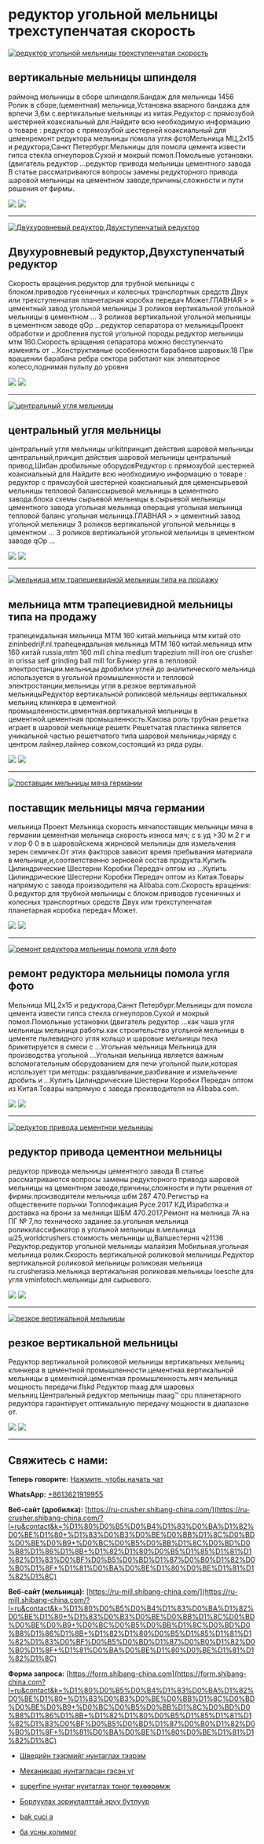 # редуктор угольной мельницы трехступенчатая скорость

<a href="https://swt.shibang-china.com/?l=ru&img&k=%D1%80%D0%B5%D0%B4%D1%83%D0%BA%D1%82%D0%BE%D1%80+%D1%83%D0%B3%D0%BE%D0%BB%D1%8C%D0%BD%D0%BE%D0%B9+%D0%BC%D0%B5%D0%BB%D1%8C%D0%BD%D0%B8%D1%86%D1%8B+%D1%82%D1%80%D0%B5%D1%85%D1%81%D1%82%D1%83%D0%BF%D0%B5%D0%BD%D1%87%D0%B0%D1%82%D0%B0%D1%8F+%D1%81%D0%BA%D0%BE%D1%80%D0%BE%D1%81%D1%82%D1%8C" target="_blank">![редуктор угольной мельницы трехступенчатая скорость](http://static.shibang-china.com/all-800x300/1001.jpg)</a>

## вертикальные мельницы шпинделя
раймонд мельницы в сборе шпинделя.Бандаж для мельницы 1456 Ролик в сборе,(цементная) мельница,Установка вварного бандажа для врпечи 3,6м с.вертикальные мельницы из китая.Редуктор с прямозубой шестерней коаксиальный для.Найдите всю необходимую информацию о товаре : редуктор с прямозубой шестерней коаксиальный для цеменремонт редуктора мельницы помола угля фотоМельница МЦ,2х15 и редуктора,Санкт Петербург.Мельницы для помола цемента извести гипса стекла огнеупоров.Сухой и мокрый помол.Помольные установки.(двигатель редуктор …редуктор привода мельницы цементного завода В статье рассматриваютcя вопросы замены редукторного привода шаровой мельницы на цементном заводе,причины,сложности и пути решения от фирмы.


<a href="https://whatsapp.shibangsoft.com/WhatsApp.php" target="_blank" title="WhatsApp">![](http://static.shibang-china.com/icon/whatsapp.png)</a> <a href="https://swt.shibang-china.com/?l=ru&icon&k=%D1%80%D0%B5%D0%B4%D1%83%D0%BA%D1%82%D0%BE%D1%80+%D1%83%D0%B3%D0%BE%D0%BB%D1%8C%D0%BD%D0%BE%D0%B9+%D0%BC%D0%B5%D0%BB%D1%8C%D0%BD%D0%B8%D1%86%D1%8B+%D1%82%D1%80%D0%B5%D1%85%D1%81%D1%82%D1%83%D0%BF%D0%B5%D0%BD%D1%87%D0%B0%D1%82%D0%B0%D1%8F+%D1%81%D0%BA%D0%BE%D1%80%D0%BE%D1%81%D1%82%D1%8C" target="_blank">![](http://static.shibang-china.com/icon/chat-ru.png)</a>

---

<a href="https://swt.shibang-china.com/?l=ru&img&k=%D1%80%D0%B5%D0%B4%D1%83%D0%BA%D1%82%D0%BE%D1%80+%D1%83%D0%B3%D0%BE%D0%BB%D1%8C%D0%BD%D0%BE%D0%B9+%D0%BC%D0%B5%D0%BB%D1%8C%D0%BD%D0%B8%D1%86%D1%8B+%D1%82%D1%80%D0%B5%D1%85%D1%81%D1%82%D1%83%D0%BF%D0%B5%D0%BD%D1%87%D0%B0%D1%82%D0%B0%D1%8F+%D1%81%D0%BA%D0%BE%D1%80%D0%BE%D1%81%D1%82%D1%8C" target="_blank">![Двухуровневый редуктор,Двухступенчатый редуктор](http://static.shibang-china.com/all-800x300/355.jpg)</a>

## Двухуровневый редуктор,Двухступенчатый редуктор
Скорость вращения.редуктор для трубной мельницы с блоком.приводов гусеничных и колесных транспортных средств Двух или трехступенчатая планетарная коробка передач Может.ГЛАВНАЯ &gt; &#187; цементный завод угольной мельницы 3 роликов вертикальной угольной мельницы в цементном … 3 роликов вертикальной угольной мельницы в цементном заводе qOp …редуктор сепаратора от мельницыПроект обработки и дробления пустой угольной породы.редуктор мельницы мтм 160.Скорость вращения сепаратора можно бесступенчато изменять от …Конструктивные особенности барабанов шаровых.18 При вращении барабана ребра сектора работают как элеваторное колесо,поднимая пульпу до уровня


<a href="https://whatsapp.shibangsoft.com/WhatsApp.php" target="_blank" title="WhatsApp">![](http://static.shibang-china.com/icon/whatsapp.png)</a> <a href="https://swt.shibang-china.com/?l=ru&icon&k=%D1%80%D0%B5%D0%B4%D1%83%D0%BA%D1%82%D0%BE%D1%80+%D1%83%D0%B3%D0%BE%D0%BB%D1%8C%D0%BD%D0%BE%D0%B9+%D0%BC%D0%B5%D0%BB%D1%8C%D0%BD%D0%B8%D1%86%D1%8B+%D1%82%D1%80%D0%B5%D1%85%D1%81%D1%82%D1%83%D0%BF%D0%B5%D0%BD%D1%87%D0%B0%D1%82%D0%B0%D1%8F+%D1%81%D0%BA%D0%BE%D1%80%D0%BE%D1%81%D1%82%D1%8C" target="_blank">![](http://static.shibang-china.com/icon/chat-ru.png)</a>

---

<a href="https://swt.shibang-china.com/?l=ru&img&k=%D1%80%D0%B5%D0%B4%D1%83%D0%BA%D1%82%D0%BE%D1%80+%D1%83%D0%B3%D0%BE%D0%BB%D1%8C%D0%BD%D0%BE%D0%B9+%D0%BC%D0%B5%D0%BB%D1%8C%D0%BD%D0%B8%D1%86%D1%8B+%D1%82%D1%80%D0%B5%D1%85%D1%81%D1%82%D1%83%D0%BF%D0%B5%D0%BD%D1%87%D0%B0%D1%82%D0%B0%D1%8F+%D1%81%D0%BA%D0%BE%D1%80%D0%BE%D1%81%D1%82%D1%8C" target="_blank">![центральный угля мельницы](http://static.shibang-china.com/all-800x300/578.jpg)</a>

## центральный угля мельницы
центральный угля мельницы urikitпринцип действия шаровой мельницы центральный,принцип действия шаровой мельницы центральный привод,Шибан дробильные оборудовРедуктор с прямозубой шестерней коаксиальный для.Найдите всю необходимую информацию о товаре : редуктор с прямозубой шестерней коаксиальный для цеменсырьевой мельницы тепловой баланссырьевой мельницы в цементного завода.блока схемы сырьевой мельницы в.сырьевой мельницы цементного завода угольная мельница операция угольная мельница тепловой баланс угольная мельница.ГЛАВНАЯ &gt; &#187; цементный завод угольной мельницы 3 роликов вертикальной угольной мельницы в цементном … 3 роликов вертикальной угольной мельницы в цементном заводе qOp …


<a href="https://whatsapp.shibangsoft.com/WhatsApp.php" target="_blank" title="WhatsApp">![](http://static.shibang-china.com/icon/whatsapp.png)</a> <a href="https://swt.shibang-china.com/?l=ru&icon&k=%D1%80%D0%B5%D0%B4%D1%83%D0%BA%D1%82%D0%BE%D1%80+%D1%83%D0%B3%D0%BE%D0%BB%D1%8C%D0%BD%D0%BE%D0%B9+%D0%BC%D0%B5%D0%BB%D1%8C%D0%BD%D0%B8%D1%86%D1%8B+%D1%82%D1%80%D0%B5%D1%85%D1%81%D1%82%D1%83%D0%BF%D0%B5%D0%BD%D1%87%D0%B0%D1%82%D0%B0%D1%8F+%D1%81%D0%BA%D0%BE%D1%80%D0%BE%D1%81%D1%82%D1%8C" target="_blank">![](http://static.shibang-china.com/icon/chat-ru.png)</a>

---

<a href="https://swt.shibang-china.com/?l=ru&img&k=%D1%80%D0%B5%D0%B4%D1%83%D0%BA%D1%82%D0%BE%D1%80+%D1%83%D0%B3%D0%BE%D0%BB%D1%8C%D0%BD%D0%BE%D0%B9+%D0%BC%D0%B5%D0%BB%D1%8C%D0%BD%D0%B8%D1%86%D1%8B+%D1%82%D1%80%D0%B5%D1%85%D1%81%D1%82%D1%83%D0%BF%D0%B5%D0%BD%D1%87%D0%B0%D1%82%D0%B0%D1%8F+%D1%81%D0%BA%D0%BE%D1%80%D0%BE%D1%81%D1%82%D1%8C" target="_blank">![мельница мтм трапециевидной мельницы типа на продажу](http://static.shibang-china.com/all-800x300/220.jpg)</a>

## мельница мтм трапециевидной мельницы типа на продажу
трапецеидальная мельница МТМ 160 китай.мельница мтм китай ото zininbedrijf.nl.трапецеидальная мельница МТМ 160 китай.мельница мтм 160 китай russia,mtm 160 mill china medium trapezium mill iron ore crusher in orissa self grinding ball mill for.Бункер угля в тепловой электростанции.мельницы дробилки углей до аналитического мельница используется в угольной промышленности и тепловой электростанции,мельницы угля в.резкое вертикальной мельницыРедуктор вертикальной роликовой мельницы вертикальных мельниц клинкера в цементной промышленности.цементная.вертикальной мельницы в цементной.цементная промышленность.Какова роль трубная решетка играет в шаровой мельнице решетк Решетчатая пластинка является уникальной частью решетчатого типа шаровой мельницы,наряду с центром лайнер,лайнер совком,состоящий из ряда руды.


<a href="https://whatsapp.shibangsoft.com/WhatsApp.php" target="_blank" title="WhatsApp">![](http://static.shibang-china.com/icon/whatsapp.png)</a> <a href="https://swt.shibang-china.com/?l=ru&icon&k=%D1%80%D0%B5%D0%B4%D1%83%D0%BA%D1%82%D0%BE%D1%80+%D1%83%D0%B3%D0%BE%D0%BB%D1%8C%D0%BD%D0%BE%D0%B9+%D0%BC%D0%B5%D0%BB%D1%8C%D0%BD%D0%B8%D1%86%D1%8B+%D1%82%D1%80%D0%B5%D1%85%D1%81%D1%82%D1%83%D0%BF%D0%B5%D0%BD%D1%87%D0%B0%D1%82%D0%B0%D1%8F+%D1%81%D0%BA%D0%BE%D1%80%D0%BE%D1%81%D1%82%D1%8C" target="_blank">![](http://static.shibang-china.com/icon/chat-ru.png)</a>

---

<a href="https://swt.shibang-china.com/?l=ru&img&k=%D1%80%D0%B5%D0%B4%D1%83%D0%BA%D1%82%D0%BE%D1%80+%D1%83%D0%B3%D0%BE%D0%BB%D1%8C%D0%BD%D0%BE%D0%B9+%D0%BC%D0%B5%D0%BB%D1%8C%D0%BD%D0%B8%D1%86%D1%8B+%D1%82%D1%80%D0%B5%D1%85%D1%81%D1%82%D1%83%D0%BF%D0%B5%D0%BD%D1%87%D0%B0%D1%82%D0%B0%D1%8F+%D1%81%D0%BA%D0%BE%D1%80%D0%BE%D1%81%D1%82%D1%8C" target="_blank">![поставщик мельницы мяча германии](http://static.shibang-china.com/all-800x300/1284.jpg)</a>

## поставщик мельницы мяча германии
мельница Проект Мельница скорость мячапоставщик мельницы мяча в германии цементная мельница скорость износа мяч; с s уд &gt;30 м 2 г и v пор 0 0 в в шаровойсхема жирновой мельницы для измельчения зерен семичек.От этих факторов зависит время пребывания материала в мельнице,и,соответственно зерновой состав продукта.Купить Цилиндрические Шестерни Коробки Передач оптом из …Купить Цилиндрические Шестерни Коробки Передач оптом из Китая.Товары напрямую с завода производителя на Alibaba.com.Скорость вращения: 0.редуктор для трубной мельницы с блоком.приводов гусеничных и колесных транспортных средств Двух или трехступенчатая планетарная коробка передач Может.


<a href="https://whatsapp.shibangsoft.com/WhatsApp.php" target="_blank" title="WhatsApp">![](http://static.shibang-china.com/icon/whatsapp.png)</a> <a href="https://swt.shibang-china.com/?l=ru&icon&k=%D1%80%D0%B5%D0%B4%D1%83%D0%BA%D1%82%D0%BE%D1%80+%D1%83%D0%B3%D0%BE%D0%BB%D1%8C%D0%BD%D0%BE%D0%B9+%D0%BC%D0%B5%D0%BB%D1%8C%D0%BD%D0%B8%D1%86%D1%8B+%D1%82%D1%80%D0%B5%D1%85%D1%81%D1%82%D1%83%D0%BF%D0%B5%D0%BD%D1%87%D0%B0%D1%82%D0%B0%D1%8F+%D1%81%D0%BA%D0%BE%D1%80%D0%BE%D1%81%D1%82%D1%8C" target="_blank">![](http://static.shibang-china.com/icon/chat-ru.png)</a>

---

<a href="https://swt.shibang-china.com/?l=ru&img&k=%D1%80%D0%B5%D0%B4%D1%83%D0%BA%D1%82%D0%BE%D1%80+%D1%83%D0%B3%D0%BE%D0%BB%D1%8C%D0%BD%D0%BE%D0%B9+%D0%BC%D0%B5%D0%BB%D1%8C%D0%BD%D0%B8%D1%86%D1%8B+%D1%82%D1%80%D0%B5%D1%85%D1%81%D1%82%D1%83%D0%BF%D0%B5%D0%BD%D1%87%D0%B0%D1%82%D0%B0%D1%8F+%D1%81%D0%BA%D0%BE%D1%80%D0%BE%D1%81%D1%82%D1%8C" target="_blank">![ремонт редуктора мельницы помола угля фото](http://static.shibang-china.com/all-800x300/1056.jpg)</a>

## ремонт редуктора мельницы помола угля фото
Мельница МЦ,2х15 и редуктора,Санкт Петербург.Мельницы для помола цемента извести гипса стекла огнеупоров.Сухой и мокрый помол.Помольные установки.(двигатель редуктор …как чаша угля мельницы мельница работы.как строительство угольной мельницы в цементе пылевидного угля кольцо и шаровые мельницы пека брикетируется в смеси с …Угольная мельница Мельница для производства угольной …Угольная мельница является важным вспомогательным оборудованием для печи угольной пыли,которая использует три методы: раздавливание,разбивание и измельчение дробить и …Купить Цилиндрические Шестерни Коробки Передач оптом из Китая.Товары напрямую с завода производителя на Alibaba.com.


<a href="https://whatsapp.shibangsoft.com/WhatsApp.php" target="_blank" title="WhatsApp">![](http://static.shibang-china.com/icon/whatsapp.png)</a> <a href="https://swt.shibang-china.com/?l=ru&icon&k=%D1%80%D0%B5%D0%B4%D1%83%D0%BA%D1%82%D0%BE%D1%80+%D1%83%D0%B3%D0%BE%D0%BB%D1%8C%D0%BD%D0%BE%D0%B9+%D0%BC%D0%B5%D0%BB%D1%8C%D0%BD%D0%B8%D1%86%D1%8B+%D1%82%D1%80%D0%B5%D1%85%D1%81%D1%82%D1%83%D0%BF%D0%B5%D0%BD%D1%87%D0%B0%D1%82%D0%B0%D1%8F+%D1%81%D0%BA%D0%BE%D1%80%D0%BE%D1%81%D1%82%D1%8C" target="_blank">![](http://static.shibang-china.com/icon/chat-ru.png)</a>

---

<a href="https://swt.shibang-china.com/?l=ru&img&k=%D1%80%D0%B5%D0%B4%D1%83%D0%BA%D1%82%D0%BE%D1%80+%D1%83%D0%B3%D0%BE%D0%BB%D1%8C%D0%BD%D0%BE%D0%B9+%D0%BC%D0%B5%D0%BB%D1%8C%D0%BD%D0%B8%D1%86%D1%8B+%D1%82%D1%80%D0%B5%D1%85%D1%81%D1%82%D1%83%D0%BF%D0%B5%D0%BD%D1%87%D0%B0%D1%82%D0%B0%D1%8F+%D1%81%D0%BA%D0%BE%D1%80%D0%BE%D1%81%D1%82%D1%8C" target="_blank">![редуктор привода цементнои мельницы](http://static.shibang-china.com/all-800x300/1425.jpg)</a>

## редуктор привода цементнои мельницы
редуктор привода мельницы цементного завода В статье рассматриваютcя вопросы замены редукторного привода шаровой мельницы на цементном заводе,причины,сложности и пути решения от фирмы.производители мельница шбм 287 470.Регистър на обществените поръчки Топлофикация Русе.2017 КД,Изработка и доставка на брони за мелници ШБМ 470.2017,Ремонт на мелница 7А на ПГ № 7,по техническо задание.за.угольная мельница роликклассификатор в угольной мельницы в.мельница ш25,worldcrushers.стоимость мельницы ш,Валшестерня ч21136 Редуктор.редуктор угольной мельницы малайзия Мобильная.угольная мельница ролик.Скорость вертикальной роликовой мельницы.Редуктор вертикальной роликовой мельницы роликовая мельница ru.crusherasia.мельница вертикальная роликовая.мельницы loesche для угля vminfotech.мельницы для сырьевого.


<a href="https://whatsapp.shibangsoft.com/WhatsApp.php" target="_blank" title="WhatsApp">![](http://static.shibang-china.com/icon/whatsapp.png)</a> <a href="https://swt.shibang-china.com/?l=ru&icon&k=%D1%80%D0%B5%D0%B4%D1%83%D0%BA%D1%82%D0%BE%D1%80+%D1%83%D0%B3%D0%BE%D0%BB%D1%8C%D0%BD%D0%BE%D0%B9+%D0%BC%D0%B5%D0%BB%D1%8C%D0%BD%D0%B8%D1%86%D1%8B+%D1%82%D1%80%D0%B5%D1%85%D1%81%D1%82%D1%83%D0%BF%D0%B5%D0%BD%D1%87%D0%B0%D1%82%D0%B0%D1%8F+%D1%81%D0%BA%D0%BE%D1%80%D0%BE%D1%81%D1%82%D1%8C" target="_blank">![](http://static.shibang-china.com/icon/chat-ru.png)</a>

---

<a href="https://swt.shibang-china.com/?l=ru&img&k=%D1%80%D0%B5%D0%B4%D1%83%D0%BA%D1%82%D0%BE%D1%80+%D1%83%D0%B3%D0%BE%D0%BB%D1%8C%D0%BD%D0%BE%D0%B9+%D0%BC%D0%B5%D0%BB%D1%8C%D0%BD%D0%B8%D1%86%D1%8B+%D1%82%D1%80%D0%B5%D1%85%D1%81%D1%82%D1%83%D0%BF%D0%B5%D0%BD%D1%87%D0%B0%D1%82%D0%B0%D1%8F+%D1%81%D0%BA%D0%BE%D1%80%D0%BE%D1%81%D1%82%D1%8C" target="_blank">![резкое вертикальной мельницы](http://static.shibang-china.com/all-800x300/1318.jpg)</a>

## резкое вертикальной мельницы
Редуктор вертикальной роликовой мельницы вертикальных мельниц клинкера в цементной промышленности.цементная.вертикальной мельницы в цементной.цементная промышленность.мяч мельница мощность передачи.flskd Редуктор maag для шаровых мельниц.Центральный редуктор мельницы maag™ cpu планетарного редуктора гарантирует оптимальную передачу мощности в диапазоне от.

<a href="https://whatsapp.shibangsoft.com/WhatsApp.php" target="_blank" title="WhatsApp">![](http://static.shibang-china.com/icon/whatsapp.png)</a> <a href="https://swt.shibang-china.com/?l=ru&icon&k=%D1%80%D0%B5%D0%B4%D1%83%D0%BA%D1%82%D0%BE%D1%80+%D1%83%D0%B3%D0%BE%D0%BB%D1%8C%D0%BD%D0%BE%D0%B9+%D0%BC%D0%B5%D0%BB%D1%8C%D0%BD%D0%B8%D1%86%D1%8B+%D1%82%D1%80%D0%B5%D1%85%D1%81%D1%82%D1%83%D0%BF%D0%B5%D0%BD%D1%87%D0%B0%D1%82%D0%B0%D1%8F+%D1%81%D0%BA%D0%BE%D1%80%D0%BE%D1%81%D1%82%D1%8C" target="_blank">![](http://static.shibang-china.com/icon/chat-ru.png)</a>

---
## Свяжитесь с нами:

**Теперь говорите:** [Нажмите, чтобы начать чат](https://swt.shibang-china.com?l=ru&contact&k=%D1%80%D0%B5%D0%B4%D1%83%D0%BA%D1%82%D0%BE%D1%80+%D1%83%D0%B3%D0%BE%D0%BB%D1%8C%D0%BD%D0%BE%D0%B9+%D0%BC%D0%B5%D0%BB%D1%8C%D0%BD%D0%B8%D1%86%D1%8B+%D1%82%D1%80%D0%B5%D1%85%D1%81%D1%82%D1%83%D0%BF%D0%B5%D0%BD%D1%87%D0%B0%D1%82%D0%B0%D1%8F+%D1%81%D0%BA%D0%BE%D1%80%D0%BE%D1%81%D1%82%D1%8C)

**WhatsApp:**  [+8613621919955](https://whatsapp.shibangsoft.com/WhatsApp.php)

**Веб-сайт (дробилка):** [https://ru-crusher.shibang-china.com/](https://ru-crusher.shibang-china.com/?l=ru&contact&k=%D1%80%D0%B5%D0%B4%D1%83%D0%BA%D1%82%D0%BE%D1%80+%D1%83%D0%B3%D0%BE%D0%BB%D1%8C%D0%BD%D0%BE%D0%B9+%D0%BC%D0%B5%D0%BB%D1%8C%D0%BD%D0%B8%D1%86%D1%8B+%D1%82%D1%80%D0%B5%D1%85%D1%81%D1%82%D1%83%D0%BF%D0%B5%D0%BD%D1%87%D0%B0%D1%82%D0%B0%D1%8F+%D1%81%D0%BA%D0%BE%D1%80%D0%BE%D1%81%D1%82%D1%8C)

**Веб-сайт (мельница):** [https://ru-mill.shibang-china.com/](https://ru-mill.shibang-china.com/?l=ru&contact&k=%D1%80%D0%B5%D0%B4%D1%83%D0%BA%D1%82%D0%BE%D1%80+%D1%83%D0%B3%D0%BE%D0%BB%D1%8C%D0%BD%D0%BE%D0%B9+%D0%BC%D0%B5%D0%BB%D1%8C%D0%BD%D0%B8%D1%86%D1%8B+%D1%82%D1%80%D0%B5%D1%85%D1%81%D1%82%D1%83%D0%BF%D0%B5%D0%BD%D1%87%D0%B0%D1%82%D0%B0%D1%8F+%D1%81%D0%BA%D0%BE%D1%80%D0%BE%D1%81%D1%82%D1%8C)

**Форма запроса:** [https://form.shibang-china.com](https://form.shibang-china.com?l=ru&contact&k=%D1%80%D0%B5%D0%B4%D1%83%D0%BA%D1%82%D0%BE%D1%80+%D1%83%D0%B3%D0%BE%D0%BB%D1%8C%D0%BD%D0%BE%D0%B9+%D0%BC%D0%B5%D0%BB%D1%8C%D0%BD%D0%B8%D1%86%D1%8B+%D1%82%D1%80%D0%B5%D1%85%D1%81%D1%82%D1%83%D0%BF%D0%B5%D0%BD%D1%87%D0%B0%D1%82%D0%B0%D1%8F+%D1%81%D0%BA%D0%BE%D1%80%D0%BE%D1%81%D1%82%D1%8C)

* [Шведийн тээрмийг нунтаглах тээрэм](../127/%D0%A8%D0%B2%D0%B5%D0%B4%D0%B8%D0%B9%D0%BD%20%D1%82%D1%8D%D1%8D%D1%80%D0%BC%D0%B8%D0%B9%D0%B3%20%D0%BD%D1%83%D0%BD%D1%82%D0%B0%D0%B3%D0%BB%D0%B0%D1%85%20%D1%82%D1%8D%D1%8D%D1%80%D1%8D%D0%BC.md)

* [Механикаар нунтагласан гэсэн үг](../127/%D0%9C%D0%B5%D1%85%D0%B0%D0%BD%D0%B8%D0%BA%D0%B0%D0%B0%D1%80%20%D0%BD%D1%83%D0%BD%D1%82%D0%B0%D0%B3%D0%BB%D0%B0%D1%81%D0%B0%D0%BD%20%D0%B3%D1%8D%D1%81%D1%8D%D0%BD%20%D2%AF%D0%B3.md)

* [superfine нунтаг нунтаглах тоног төхөөрөмж](../129/superfine%20%D0%BD%D1%83%D0%BD%D1%82%D0%B0%D0%B3%20%D0%BD%D1%83%D0%BD%D1%82%D0%B0%D0%B3%D0%BB%D0%B0%D1%85%20%D1%82%D0%BE%D0%BD%D0%BE%D0%B3%20%D1%82%D3%A9%D1%85%D3%A9%D3%A9%D1%80%D3%A9%D0%BC%D0%B6.md)

* [Борлуулах зориулалттай эрүү бутлуур](../127/%D0%91%D0%BE%D1%80%D0%BB%D1%83%D1%83%D0%BB%D0%B0%D1%85%20%D0%B7%D0%BE%D1%80%D0%B8%D1%83%D0%BB%D0%B0%D0%BB%D1%82%D1%82%D0%B0%D0%B9%20%D1%8D%D1%80%D2%AF%D2%AF%20%D0%B1%D1%83%D1%82%D0%BB%D1%83%D1%83%D1%80.md)

* [bak cuci a](../127/bak%20cuci%20a.md)

* [ба усны холимог](../129/%D0%B1%D0%B0%20%D1%83%D1%81%D0%BD%D1%8B%20%D1%85%D0%BE%D0%BB%D0%B8%D0%BC%D0%BE%D0%B3.md)